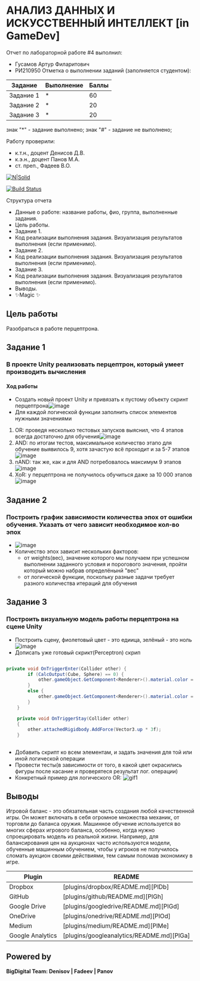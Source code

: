 # АНАЛИЗ ДАННЫХ И ИСКУССТВЕННЫЙ ИНТЕЛЛЕКТ [in GameDev]
Отчет по лабораторной работе #4 выполнил:
- Гусамов Артур Филаритович
- РИ210950
Отметка о выполнении заданий (заполняется студентом):

| Задание | Выполнение | Баллы |
| ------ | ------ | ------ |
| Задание 1 | * | 60 |
| Задание 2 | * | 20 |
| Задание 3 | * | 20 |

знак "*" - задание выполнено; знак "#" - задание не выполнено;

Работу проверили:
- к.т.н., доцент Денисов Д.В.
- к.э.н., доцент Панов М.А.
- ст. преп., Фадеев В.О.

[![N|Solid](https://cldup.com/dTxpPi9lDf.thumb.png)](https://nodesource.com/products/nsolid)

[![Build Status](https://travis-ci.org/joemccann/dillinger.svg?branch=master)](https://travis-ci.org/joemccann/dillinger)

Структура отчета

- Данные о работе: название работы, фио, группа, выполненные задания.
- Цель работы.
- Задание 1.
- Код реализации выполнения задания. Визуализация результатов выполнения (если применимо).
- Задание 2.
- Код реализации выполнения задания. Визуализация результатов выполнения (если применимо).
- Задание 3.
- Код реализации выполнения задания. Визуализация результатов выполнения (если применимо).
- Выводы.
- ✨Magic ✨

## Цель работы
Разобраться в работе перцептрона.

## Задание 1
### В проекте Unity реализовать перцептрон, который умеет производить вычисления
#### Ход работы
- Создать новый проект Unity и привязать к пустому объекту скринт перцептрона![image](https://user-images.githubusercontent.com/102403656/205052533-ef6ff704-f8e4-453c-855d-144698a6a6f7.png)
- Для каждой логической функции заполнить список элементов нужными значениями
1. OR: проведя несколько тестовых запусков выяснил, что 4 этапов всегда достаточно для обучения![image](https://user-images.githubusercontent.com/102403656/205056962-66cd527e-c1b5-4fa7-9b5d-a976f81eb701.png)
2. AND: по итогам тестов, максимальное количество этапо для обучение выявилось 9, хотя зачастую всё проходит и за 5-7 этапов![image](https://user-images.githubusercontent.com/102403656/205060966-88aff38a-79ff-4da0-a69c-1161a70da5f4.png)
3. nAND: так же, как и для AND потребовалось максимум 9 этапов![image](https://user-images.githubusercontent.com/102403656/205062289-8ad6ed47-afdb-4f27-a7e5-4ddf6c011701.png)
4. XoR: у перцептрона не получилось обучиться даже за 10 000 этапов![image](https://user-images.githubusercontent.com/102403656/205063158-b42976fc-e975-4e1d-b55b-44a75e99c77c.png)




## Задание 2
### Построить график зависимости количества эпох от ошибки обучения. Указать от чего зависит необходимое кол-во эпох
- ![image](https://user-images.githubusercontent.com/102403656/205072019-dd9efb69-a9f2-4e5e-8275-a3b30a660309.png)
- Количество эпох зависит нескольких факторов:
    - от weights(вес), значение которого мы получаем при успешном выполнении заданного условия и порогового значения, пройти который можно набрав определёнынй "вес"
    - от логической функции, поскольку разные задачи требует разного количества итераций для обучения


## Задание 3
### Построить визуальную модель работы перцептрона на сцене Unity
- Построить сцену, фиолетовый цвет - это едиица, зелёный - это ноль![image](https://user-images.githubusercontent.com/102403656/205114237-1b4897a2-1206-40af-a288-2ad1bf988201.png)
- Дописать уже готовый скрикт(Perceptron) скрип
```c#

private void OnTriggerEnter(Collider other) {
		if (CalcOutput(Cube, Sphere) == 0) {
			other.gameObject.GetComponent<Renderer>().material.color = new Color32(57, 225, 20, 255);
		}
		else {
			other.gameObject.GetComponent<Renderer>().material.color = new Color32(176, 38, 255, 255);
		}
	}

	private void OnTriggerStay(Collider other)
    {
        other.attachedRigidbody.AddForce(Vector3.up * 3f);
    }
    
```
- Добавить скрипт ко всем элементам, и задать значения для той или иной логической операции
- Провести тесты(в зависимости от того, в какой цвет окрасились фигуры после касание и проверятеся результат лог. операции)
- Конкретный пример для логического OR: ![gif1](https://user-images.githubusercontent.com/102403656/205118348-e8847f80-4f48-474a-8845-d34b6c24df0a.gif)


## Выводы

Игровой баланс - это обязательная часть создания любой качественной игры. Он может включать в себя огромное множества механик, от торговли до баланса оружия. Машинное обучение используется во многих сферах игрового баланса, особенно, когда нужно спроецировать модель из реальной жизни.
Например, для балансирования цен на аукционах часто используются модели, обученные машинным обучением, чтобы у игроков не получилось сломать аукцион своими действиями, тем самым поломав экономику в игре.

| Plugin | README |
| ------ | ------ |
| Dropbox | [plugins/dropbox/README.md][PlDb] |
| GitHub | [plugins/github/README.md][PlGh] |
| Google Drive | [plugins/googledrive/README.md][PlGd] |
| OneDrive | [plugins/onedrive/README.md][PlOd] |
| Medium | [plugins/medium/README.md][PlMe] |
| Google Analytics | [plugins/googleanalytics/README.md][PlGa] |

## Powered by

**BigDigital Team: Denisov | Fadeev | Panov**
